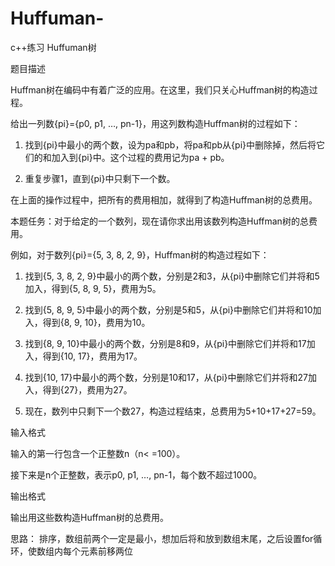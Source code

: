 # Huffuman-
c++练习 Huffuman树

题目描述

Huffman树在编码中有着广泛的应用。在这里，我们只关心Huffman树的构造过程。

给出一列数{pi}={p0,  p1,  …,  pn-1}，用这列数构造Huffman树的过程如下：

1.  找到{pi}中最小的两个数，设为pa和pb，将pa和pb从{pi}中删除掉，然后将它们的和加入到{pi}中。这个过程的费用记为pa  +  pb。

2.  重复步骤1，直到{pi}中只剩下一个数。

在上面的操作过程中，把所有的费用相加，就得到了构造Huffman树的总费用。

本题任务：对于给定的一个数列，现在请你求出用该数列构造Huffman树的总费用。



例如，对于数列{pi}={5,  3,  8,  2,  9}，Huffman树的构造过程如下：

1.  找到{5,  3,  8,  2,  9}中最小的两个数，分别是2和3，从{pi}中删除它们并将和5加入，得到{5,  8,  9,  5}，费用为5。

2.  找到{5,  8,  9,  5}中最小的两个数，分别是5和5，从{pi}中删除它们并将和10加入，得到{8,  9,  10}，费用为10。

3.  找到{8,  9,  10}中最小的两个数，分别是8和9，从{pi}中删除它们并将和17加入，得到{10,  17}，费用为17。

4.  找到{10,  17}中最小的两个数，分别是10和17，从{pi}中删除它们并将和27加入，得到{27}，费用为27。

5.  现在，数列中只剩下一个数27，构造过程结束，总费用为5+10+17+27=59。

输入格式

输入的第一行包含一个正整数n（n< =100）。 

接下来是n个正整数，表示p0,  p1,  …,  pn-1，每个数不超过1000。 

输出格式

输出用这些数构造Huffman树的总费用。 

思路：
排序，数组前两个一定是最小，想加后将和放到数组末尾，之后设置for循环，使数组内每个元素前移两位
